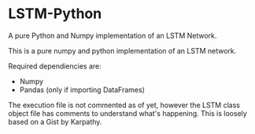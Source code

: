 # LSTM-Python
A pure Python and Numpy implementation of an LSTM Network.

This is a pure numpy and python implementation of an LSTM network. 


Required dependiencies are:
 - Numpy
 - Pandas (only if importing DataFrames)
 
The execution file is not commented as of yet, however the LSTM class object file has comments to understand what's happening. This is loosely based on a Gist by Karpathy.


